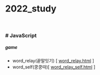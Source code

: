 # 2022_study
<br>

### # JavaScript 
##### game
* word_relay(끝말잇기) [ [word_relay.html](javaScript/끝말잇기/word_relay.html) ]
* word_self(쿵쿵따)[ [word_relay_self.html](javaScript/끝말잇기/쿵쿵따/word_relay_self.html) ]